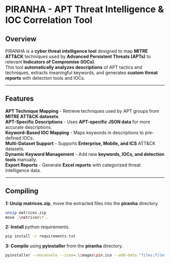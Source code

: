# **PIRANHA - APT Threat Intelligence & IOC Correlation Tool**  

## **Overview**  
PIRANHA is a **cyber threat intelligence tool** designed to map **MITRE ATT&CK** techniques used by **Advanced Persistent Threats (APTs)** to relevant **Indicators of Compromise (IOCs)**.  
This tool **automatically analyzes descriptions** of APT tactics and techniques, extracts meaningful keywords, and generates **custom threat reports** with detection tools and IOCs.

---

## **Features**
**APT Technique Mapping** - Retrieve techniques used by APT groups from **MITRE ATT&CK datasets**.  
**APT-Specific Descriptions** - Uses **APT-specific JSON data** for more accurate descriptions.  
**Keyword-Based IOC Mapping** - Maps keywords in descriptions to pre-defined IOCs.  
**Multi-Dataset Support** - Supports **Enterprise, Mobile, and ICS** ATT&CK datasets.  
**Dynamic Keyword Management** - Add new **keywords, IOCs, and detection tools** manually.  
**Export Reports** - Generate **Excel reports** with categorized threat intelligence data.  

---

## **Compiling**
**1: Unzip matrices.zip**, move the extracted files into the **piranha** directory.
```bash
unzip matrices.zip
move .\matrices\* .
```
**2: Install** python requirements.
```bash
pip install -r requirements.txt
```
**3: Compile** using **pyinstaller** from the **piranha** directory.
```bash
pyinstaller --noconsole --icon=.\images\pin.ico --add-data "files;files" --add-data "files/APT;files/APT" --add-data "enterprise-attack.json;." --add-data "mobile-attack.json;." --add-data "ics-attack.json;." piranha.py
```

